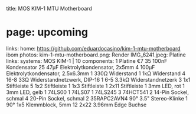 title: MOS KIM-1 MTU Motherboard
# page: upcoming
links:
    home: https://github.com/eduardocasino/kim-1-mtu-motherboard
    ibom
photos:
    kim-1-mtu-motherboard.png: Render
    IMG_6241.jpeg: Platine
links:
systems:
    MOS KIM-1 | 10
components:
    1 Platine €7
    35 100nF Kondensator
    25 47µF Elektrolytkondensator, 2x5mm
    4 100µF Elektrolytkondensator, 2.5x6.3mm
    1 330Ω Widerstand
    1 1kΩ Widerstand
    4 16-8 33Ω Widerstandnetzwerk, DIP-16
    1 6-5 3.3kΩ Widerstandnetzerk
    3 1x1 Stiftleiste
    5 1x2 Stiftleiste
    1 1x3 Stiftleiste
    1 2x11 Stiftleiste
    1 3mm LED, rot
    1 3mm LED, gelb
    1 74LS00
    1 74LS07
    1 74LS245
    3 74HCT541
    2 14-Pin Sockel, schmal
    4 20-Pin Sockel, schmal
    2 35RAPC2AVN4 90° 3.5" Stereo-Klinke
    1 90° 1x5 Klemmblock, 5mm
    12 2x22 3.96mm Edge Buchse
